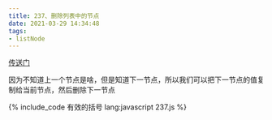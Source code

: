 ```yaml
---
title: 237、删除列表中的节点
date: 2021-03-29 14:34:48
tags:
- listNode
---
```

[传送门](https://leetcode-cn.com/problems/delete-node-in-a-linked-list/)

因为不知道上一个节点是啥，但是知道下一节点，所以我们可以把下一节点的值复制给当前节点，然后删除下一节点

{% include_code 有效的括号 lang:javascript 237.js %}